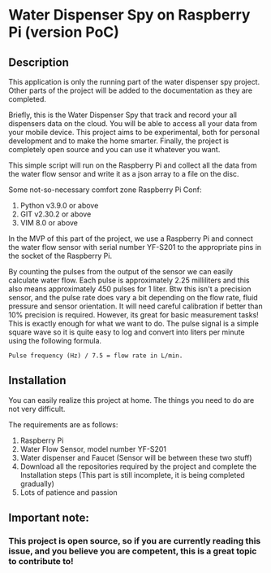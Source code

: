 # Water Dispenser Spy on Raspberry Pi (version PoC)

## Description

This application is only the running part of the water dispenser spy project. Other parts of the project will be added to the documentation as they are completed.

Briefly, this is the Water Dispenser Spy that track and record your all dispensers data on the cloud. You will be able to access all your data from your mobile device. This project aims to be experimental, both for personal development and to make the home smarter. Finally, the project is completely open source and you can use it whatever you want.

This simple script will run on the Raspberry Pi and collect all the data from the water flow sensor and write it as a json array to a file on the disc.

Some not-so-necessary comfort zone Raspberry Pi Conf:

 1. Python v3.9.0 or above
 2. GIT v2.30.2 or above
 3. VIM 8.0 or above

In the MVP of this part of the project, we use a Raspberry Pi and connect the water flow sensor with serial number YF-S201 to the appropriate pins in the socket of the Raspberry Pi.

By counting the pulses from the output of the sensor we can easily calculate water flow. Each pulse is approximately 2.25 milliliters and this also means approximately 450 pulses for 1 liter. Btw this isn't a precision sensor, and the pulse rate does vary a bit depending on the flow rate, fluid pressure and sensor orientation. It will need careful calibration if better than 10% precision is required. However, its great for basic measurement tasks! This is exactly enough for what we want to do. The pulse signal is a simple square wave so it is quite easy to log and convert into liters per minute using the following formula.

~~~
Pulse frequency (Hz) / 7.5 = flow rate in L/min.
~~~

## Installation
You can easily realize this project at home. The things you need to do are not very difficult. 

The requirements are as follows:

1. Raspberry Pi
2. Water Flow Sensor, model number YF-S201
3. Water dispenser and Faucet (Sensor will be between these two stuff)
4. Download all the repositories required by the project and complete the Installation steps (This part is still incomplete, it is being completed gradually)
5. Lots of patience and passion

## Important note:
### This project is open source, so if you are currently reading this issue, and you believe you are competent, this is a great topic to contribute to!

